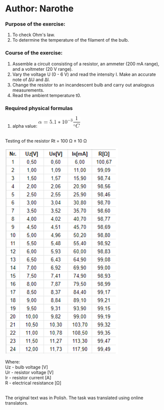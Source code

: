 # Author: Narothe

### Purpose of the exercise:
1. To check Ohm's law.
2. To determine the temperature of the filament of the bulb.

### Course of the exercise:
1. Assemble a circuit consisting of a resistor, an ammeter (200 mA range), and a voltmeter (20 V range).
2. Vary the voltage U (0 - 6 V) and read the intensity I. Make an accurate note of ΔU and ΔI.
3. Change the resistor to an incandescent bulb and carry out analogous measurements.
4. Read the ambient temperature t0.

### Required physical formulas
1. alpha value:
![Alpha](images/alpha.gif)

<br>
Testing of the resistor Rt = 100 Ω ± 10 Ω 

![Photo1](images/photo1.png)

Where: <br>
Uz - bulb voltage [V] <br>
Ur - resistor voltage [V] <br>
Ir - resistor current [A] <br>
R - electrical resistance [Ω] <br>



<br>
The original text was in Polish. The task was translated using online translators.